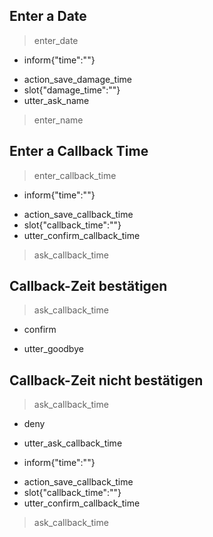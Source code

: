 ## Enter a Date 
> enter_date
* inform{"time":""}
 - action_save_damage_time
 - slot{"damage_time":""}
 - utter_ask_name
> enter_name
 
## Enter a Callback Time
> enter_callback_time
* inform{"time":""}
 - action_save_callback_time
 - slot{"callback_time":""}
 - utter_confirm_callback_time
> ask_callback_time

## Callback-Zeit bestätigen
> ask_callback_time
* confirm
 - utter_goodbye
 
 ## Callback-Zeit nicht bestätigen
> ask_callback_time
* deny
 - utter_ask_callback_time
* inform{"time":""}
 - action_save_callback_time
 - slot{"callback_time":""}
 - utter_confirm_callback_time
> ask_callback_time
